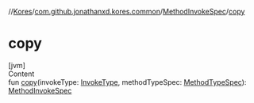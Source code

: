 //[Kores](../../index.md)/[com.github.jonathanxd.kores.common](../index.md)/[MethodInvokeSpec](index.md)/[copy](copy.md)



# copy  
[jvm]  
Content  
fun [copy](copy.md)(invokeType: [InvokeType](../../com.github.jonathanxd.kores.base/-invoke-type/index.md), methodTypeSpec: [MethodTypeSpec](../-method-type-spec/index.md)): [MethodInvokeSpec](index.md)  



